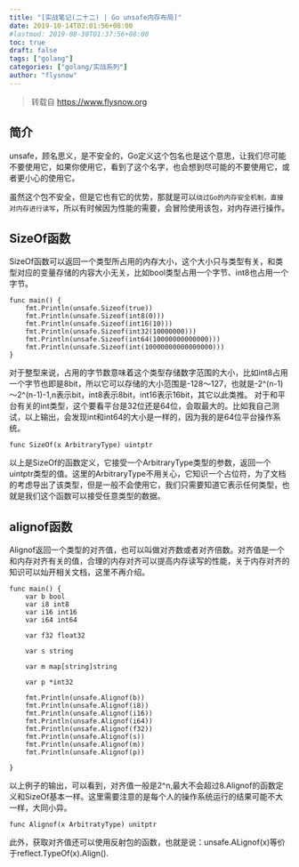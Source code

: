 ```yaml
---
title: "[实战笔记(二十二) | Go unsafe内存布局]"
date: 2019-10-14T02:01:56+08:00
#lastmod: 2019-08-30T01:37:56+08:00
toc: true
draft: false
tags: ["golang"]
categories: ["golang/实战系列"]
author: "flysnow"
---
```


>转载自 https://www.flysnow.org

## 简介
unsafe，顾名思义，是不安全的，Go定义这个包名也是这个意思，让我们尽可能不要使用它，如果你使用它，看到了这个名字，也会想到尽可能的不要使用它，或者更小心的使用它。

虽然这个包不安全，但是它也有它的优势，那就是可以`绕过Go的内存安全机制，直接对内存进行读写`，所以有时候因为性能的需要，会冒险使用该包，对内存进行操作。

## SizeOf函数
SizeOf函数可以返回一个类型所占用的内存大小，这个大小只与类型有关，和类型对应的变量存储的内容大小无关，比如bool类型占用一个字节、int8也占用一个字节。
```
func main() {
	fmt.Println(unsafe.Sizeof(true))
	fmt.Println(unsafe.Sizeof(int8(0)))
	fmt.Println(unsafe.Sizeof(int16(10)))
	fmt.Println(unsafe.Sizeof(int32(10000000)))
	fmt.Println(unsafe.Sizeof(int64(10000000000000)))
	fmt.Println(unsafe.Sizeof(int(10000000000000000)))
}
```
对于整型来说，占用的字节数意味着这个类型存储数字范围的大小，比如int8占用一个字节也即是8bit，所以它可以存储的大小范围是-128～127，也就是-2^(n-1)～2^(n-1)-1,n表示bit，int8表示8bit，int16表示16bit，其它以此类推。
对于和平台有关的int类型，这个要看平台是32位还是64位，会取最大的。比如我自己测试，以上输出，会发现int和int64的大小是一样的，因为我的是64位平台操作系统。
```
func SizeOf(x ArbitraryType) uintptr
```
以上是SizeOf的函数定义，它接受一个ArbitraryType类型的参数，返回一个uintptr类型的值。这里的ArbitraryType不用关心，它知识一个占位符，为了文档的考虑导出了该类型，但是一般不会使用它，我们只需要知道它表示任何类型，也就是我们这个函数可以接受任意类型的数据。

## alignof函数
Alignof返回一个类型的对齐值，也可以叫做对齐数或者对齐倍数。对齐值是一个和内存对齐有关的值，合理的内存对齐可以提高内存读写的性能，关于内存对齐的知识可以灿开相关文档，这里不再介绍。
```
func main() {
	var b bool
	var i8 int8
	var i16 int16
	var i64 int64

	var f32 float32

	var s string

	var m map[string]string

	var p *int32

	fmt.Println(unsafe.Alignof(b))
	fmt.Println(unsafe.Alignof(i8))
	fmt.Println(unsafe.Alignof(i16))
	fmt.Println(unsafe.Alignof(i64))
	fmt.Println(unsafe.Alignof(f32))
	fmt.Println(unsafe.Alignof(s))
	fmt.Println(unsafe.Alignof(m))
	fmt.Println(unsafe.Alignof(p))

}
```
以上例子的输出，可以看到，对齐值一般是2^n,最大不会超过8.Alignof的函数定义和SizeOf基本一样。这里需要注意的是每个人的操作系统运行的结果可能不大一样，大同小异。
```
func Alignof(x ArbitratyType) unitptr
```
此外，获取对齐值还可以使用反射包的函数，也就是说：unsafe.ALignof(x)等价于reflect.TypeOf(x).Align().
